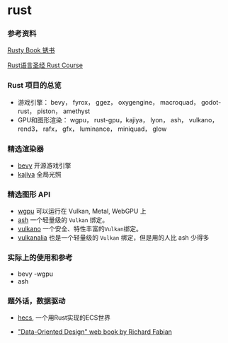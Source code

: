 # rust

### 参考资料

[Rusty Book 锈书](https://rusty.rs/about.html) 

[Rust语言圣经 Rust Course](https://course.rs/about-book.html)


### Rust 项目的总览

- 游戏引擎： bevy， fyrox， ggez， oxygengine， macroquad， godot-rust， piston， amethyst
- GPU和图形渲染： wgpu， rust-gpu，kajiya， lyon， ash， vulkano， rend3， rafx， gfx， luminance， miniquad， glow

### 精选渲染器

- [bevy](https://github.com/bevyengine/bevy) 开源游戏引擎
- [kajiya](https://github.com/EmbarkStudios/kajiya) 全局光照

### 精选图形 API

- [wgpu](https://github.com/gfx-rs/wgpu) 可以运行在 Vulkan, Metal, WebGPU 上
- [ash](https://github.com/MaikKlein/ash) 一个轻量级的 `Vulkan` 绑定。
- [vulkano](https://github.com/vulkano-rs/vulkano) 一个安全、特性丰富的`Vulkan`绑定。
-  [vulkanalia](https://github.com/KyleMayes/vulkanalia) 也是一个轻量级的 `Vulkan` 绑定，但是用的人比 ash 少得多

### 实际上的使用和参考

- bevy -wgpu
- ash

### 题外话，数据驱动

- [hecs](https://github.com/Ralith/hecs), 一个用Rust实现的ECS世界

- ["Data-Oriented Design" web book by Richard Fabian](https://dataorienteddesign.com/dodbook/)
